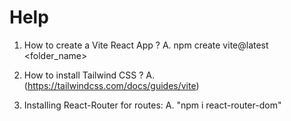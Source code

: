 # Help

1. How to create a Vite React App ?
A. npm create vite@latest <folder_name>

2. How to install Tailwind CSS ?
A. (<https://tailwindcss.com/docs/guides/vite>)

3. Installing React-Router for routes:
A. "npm i react-router-dom"
